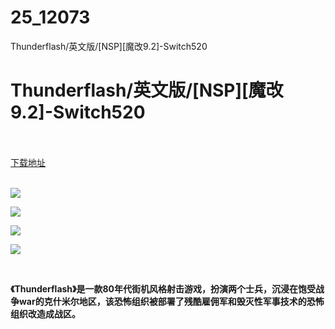 # 25_12073
Thunderflash/英文版/[NSP][魔改9.2]-Switch520
# Thunderflash/英文版/[NSP][魔改9.2]-Switch520
 <br/></br>
[下载地址](https://www.switch520.cc/article/12073 "下载地址")
<br/></br>

<p><strong> <img src="https://www.switch520.cc/muke_img/upload_art_editor_20210327-1_6ff9dccbf9ec270adaf3b68adbfb61f1.jpg"> </strong></p>
<p><img src="https://www.switch520.cc/muke_img/upload_art_editor_20210327-1_f6a86aedde919c702694cef6876956b4.jpg"></p>
<p><img src="https://www.switch520.cc/muke_img/upload_art_editor_20210327-1_271fde989d1e748002c306d9eb03aa2f.jpg"></p>
<p><img src="https://www.switch520.cc/muke_img/upload_art_editor_20210327-1_cd488bccbe8ff5f7202730fe083774ab.jpg"></p>
<p>&nbsp;</p>
<p><strong> 《Thunderflash》是一款80年代街机风格射击游戏，扮演两个士兵，沉浸在饱受战争war的克什米尔地区，该恐怖组织被部署了残酷雇佣军和毁灭性军事技术的恐怖组织改造成战区。</strong></p>
